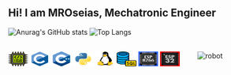 ## Hi! I am MROseias, Mechatronic Engineer

![Anurag's GitHub stats](https://github-readme-stats.vercel.app/api?username=MROseias&theme=dark&show_icons=true)
![Top Langs](https://github-readme-stats.vercel.app/api/top-langs/?username=MROseias&layout=compact&bg_color=151515&text_color=ffffff&title_color=ffffff)

<div style="display: inline_block"><br>
  <img align="center" alt="meu-icone2" height="30" width="40" src="./embbeded_icon.png">
  <img align="center" alt="C" height="30" width="40" src="https://raw.githubusercontent.com/devicons/devicon/master/icons/c/c-original.svg">
  <img align="center" alt="C++" height="30" width="40" src="https://raw.githubusercontent.com/devicons/devicon/master/icons/cplusplus/cplusplus-original.svg">
  <img align="center" alt="Python" height="30" width="40" src="https://raw.githubusercontent.com/devicons/devicon/master/icons/python/python-original.svg">
  <img align="center" alt="Linux" height="30" width="40" src="https://raw.githubusercontent.com/devicons/devicon/master/icons/linux/linux-original.svg">
  <img align="center" alt="meu-icone" height="30" width="40" src="./sql_icon.png">
  <img align="center" alt="meu-icone2" height="30" width="40" src="./esp8266.jpg">
  <img align="center" alt="meu-icone2" height="30" width="40" src="./esp32.jpeg">
  <img align="right" alt="robot" height="120" width="120" src="https://media1.tenor.com/m/fRw-3JZwfTwAAAAC/cryptoflash-crypto.gif">
  
</div>

